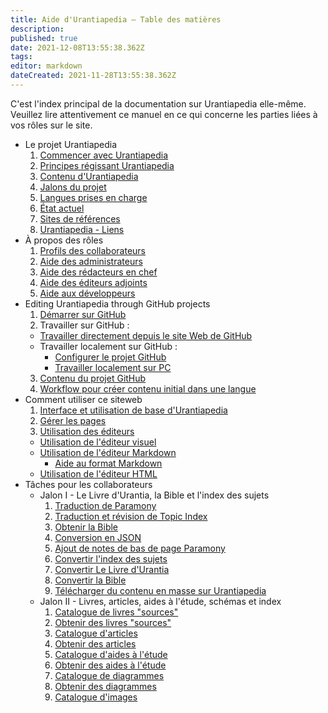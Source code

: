 ```yaml
---
title: Aide d'Urantiapedia — Table des matières
description: 
published: true
date: 2021-12-08T13:55:38.362Z
tags: 
editor: markdown
dateCreated: 2021-11-28T13:55:38.362Z
---
```


C'est l'index principal de la documentation sur Urantiapedia elle-même. Veuillez lire attentivement ce manuel en ce qui concerne les parties liées à vos rôles sur le site.

- Le projet Urantiapedia
  1. [Commencer avec Urantiapedia](/fr/help/start)
  2. [Principes régissant Urantiapedia](/fr/help/principles)
  3. [Contenu d'Urantiapedia](/fr/help/content)
  4. [Jalons du projet](/fr/help/phases)
  5. [Langues prises en charge](/fr/help/languages)
  6. [État actuel](/fr/help/status)
  7. [Sites de références](/fr/help/websites)
  8. [Urantiapedia - Liens](/fr/help/links)
- À propos des rôles
  1. [Profils des collaborateurs](/fr/help/roles)
  2. [Aide des administrateurs](/fr/help/admin)
  3. [Aide des rédacteurs en chef](/fr/help/github)
  4. [Aide des éditeurs adjoints](/fr/help/github_assistant)
  5. [Aide aux développeurs](/fr/help/devs)
- Editing Urantiapedia through GitHub projects
  1. [Démarrer sur GitHub](/fr/help/github_fork)
  2. Travailler sur GitHub :
    - [Travailler directement depuis le site Web de GitHub](/fr/help/github_edit_on_web)
    - Travailler localement sur GitHub :
      - [Configurer le projet GitHub](/fr/help/github_setting)
      - [Travailler localement sur PC](/fr/help/github_edit_local)
  3. [Contenu du projet GitHub](/fr/help/github_content)
  4. [Workflow pour créer contenu initial dans une langue](/fr/help/github_initial_flow)
- Comment utiliser ce siteweb
  1. [Interface et utilisation de base d'Urantiapedia](/fr/help/web_basics)
  2. [Gérer les pages](/fr/help/web_pages)
  3. [Utilisation des éditeurs](/fr/help/web_editors)
    - [Utilisation de l'éditeur visuel](/fr/help/web_visual_editor)
    - [Utilisation de l'éditeur Markdown](/fr/help/web_markdown_editor)
      - [Aide au format Markdown](/fr/help/markdown)
    - [Utilisation de l'éditeur HTML](/fr/help/web_html_editor)
- Tâches pour les collaborateurs
  - Jalon I - Le Livre d'Urantia, la Bible et l'index des sujets
    1. [Traduction de Paramony](/fr/help/github_paramony)
    2. [Traduction et révision de Topic Index](/fr/help/github_topicindex)
    3. [Obtenir la Bible](/fr/help/github_bible)
    4. [Conversion en JSON](/fr/help/github_book_json)
    5. [Ajout de notes de bas de page Paramony](/fr/help/github_footnotes)
    6. [Convertir l'index des sujets](/fr/help/github_topicindex_to_wiki)
    7. [Convertir Le Livre d'Urantia](/fr/help/github_book_to_wiki)
    8. [Convertir la Bible](/fr/help/github_bible_to_wiki)
    9. [Télécharger du contenu en masse sur Urantiapedia](/fr/help/github_upload)
  - Jalon II - Livres, articles, aides à l'étude, schémas et index
    1. [Catalogue de livres "sources"](/fr/help/github_sourcebooks_catalog)
    2. [Obtenir des livres "sources"](/fr/help/github_sourcebooks_markdown)
    3. [Catalogue d'articles](/fr/help/github_articles_catalog)
    4. [Obtenir des articles](/fr/help/github_articles_markdown)
    5. [Catalogue d'aides à l'étude](/fr/help/github_studyaids_catalog)
    6. [Obtenir des aides à l'étude](/fr/help/github_studyaids_markdown)
    7. [Catalogue de diagrammes](/fr/help/github_diagrams_catalog)
    8. [Obtenir des diagrammes](/fr/help/github_diagrams_svg)
    9. [Catalogue d'images](/fr/help/github_images_catalog)
   